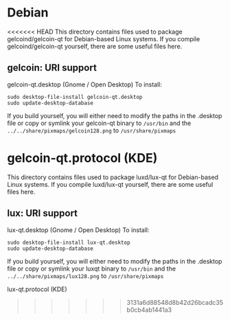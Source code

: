 
Debian
====================
<<<<<<< HEAD
This directory contains files used to package gelcoind/gelcoin-qt
for Debian-based Linux systems. If you compile gelcoind/gelcoin-qt yourself, there are some useful files here.

## gelcoin: URI support ##


gelcoin-qt.desktop  (Gnome / Open Desktop)
To install:

	sudo desktop-file-install gelcoin-qt.desktop
	sudo update-desktop-database

If you build yourself, you will either need to modify the paths in
the .desktop file or copy or symlink your gelcoin-qt binary to `/usr/bin`
and the `../../share/pixmaps/gelcoin128.png` to `/usr/share/pixmaps`

gelcoin-qt.protocol (KDE)
=======
This directory contains files used to package luxd/lux-qt
for Debian-based Linux systems. If you compile luxd/lux-qt yourself, there are some useful files here.

## lux: URI support ##


lux-qt.desktop  (Gnome / Open Desktop)
To install:

	sudo desktop-file-install lux-qt.desktop
	sudo update-desktop-database

If you build yourself, you will either need to modify the paths in
the .desktop file or copy or symlink your luxqt binary to `/usr/bin`
and the `../../share/pixmaps/lux128.png` to `/usr/share/pixmaps`

lux-qt.protocol (KDE)
>>>>>>> 3131a6d88548d8b42d26bcadc35b0cb4ab1441a3

